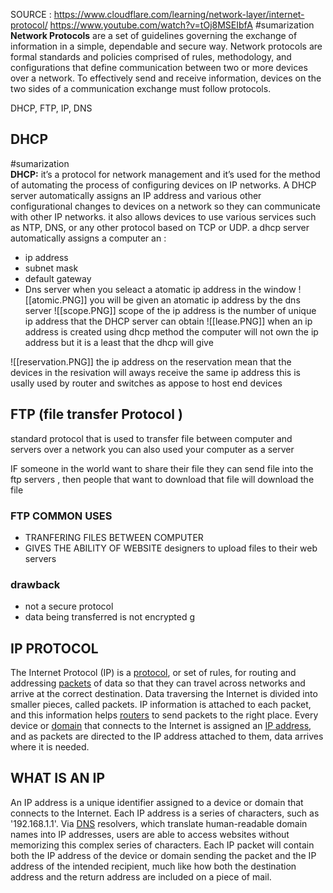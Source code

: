 SOURCE : https://www.cloudflare.com/learning/network-layer/internet-protocol/ https://www.youtube.com/watch?v=tOj8MSEIbfA
#sumarization  
**Network Protocols** are a set of guidelines governing the exchange of information in a simple, dependable and secure way. Network protocols are formal standards and policies comprised of rules, methodology, and configurations that define communication between two or more devices over a network. To effectively send and receive information, devices on the two sides of a communication exchange must follow protocols.

 DHCP, FTP, IP, DNS 
## DHCP 
#sumarization  
**DHCP:** it’s a protocol for network management and it’s used for the method of automating the process of configuring devices on IP networks. A DHCP server automatically assigns an IP address and various other configurational changes to devices on a network so they can communicate with other IP networks. it also allows devices to use various services such as NTP, DNS, or any other protocol based on TCP or UDP.
a dhcp server automatically assigns a computer an : 
- ip address 
- subnet mask 
- default gateway 
- Dns server 
when you seleact a atomatic ip address in the  window 
![[atomic.PNG]]
you will be given an atomatic ip address by the dns server 
![[scope.PNG]]
scope of the ip address is the number of unique ip address that the DHCP server can obtain 
![[lease.PNG]] 
when an ip address is created using dhcp method the computer will not own the ip address but it is a least that the dhcp will give 
 
![[reservation.PNG]]
the ip address on the reservation mean that the devices in the resivation will aways receive the same ip address this is usally used by router and switches as appose to host end devices 

## FTP (file transfer Protocol )
standard protocol that is used to transfer file 
between computer and servers over a network 
you can also used your computer as a server 

IF someone in  the world want to share their file they can send file into the ftp servers , then people that want to download that file will download the file 
### FTP COMMON USES 
- TRANFERING FILES BETWEEN COMPUTER 
- GIVES THE ABILITY OF WEBSITE designers to upload files to their web servers 
### drawback 
- not a secure protocol 
- data being transferred is not encrypted g

## IP PROTOCOL 
The Internet Protocol (IP) is a [protocol](https://www.cloudflare.com/learning/network-layer/what-is-a-protocol/), or set of rules, for routing and addressing [packets](https://www.cloudflare.com/learning/network-layer/what-is-a-packet/) of data so that they can travel across networks and arrive at the correct destination. Data traversing the Internet is divided into smaller pieces, called packets. IP information is attached to each packet, and this information helps [routers](https://www.cloudflare.com/learning/network-layer/what-is-a-router/) to send packets to the right place. Every device or [domain](https://www.cloudflare.com/learning/dns/glossary/what-is-a-domain-name/) that connects to the Internet is assigned an [IP address](https://www.cloudflare.com/learning/dns/glossary/what-is-my-ip-address/), and as packets are directed to the IP address attached to them, data arrives where it is needed.
## WHAT IS AN IP 
An IP address is a unique identifier assigned to a device or domain that connects to the Internet. Each IP address is a series of characters, such as '192.168.1.1'. Via [DNS](https://www.cloudflare.com/learning/dns/what-is-dns/) resolvers, which translate human-readable domain names into IP addresses, users are able to access websites without memorizing this complex series of characters. Each IP packet will contain both the IP address of the device or domain sending the packet and the IP address of the intended recipient, much like how both the destination address and the return address are included on a piece of mail.
